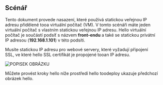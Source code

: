 ## <a name="scenario"></a>Scénář
Tento dokument provede nasazení, které používá statickou veřejnou IP adresu přidělené tooa virtuální počítač (VM). V tomto scénáři máte jeden virtuální počítač s vlastním statickou veřejnou IP adresu. Hello virtuální počítač je součástí podsíť s názvem **front-endu** a také se statickou privátní IP adresou (**192.168.1.101**) v této podsíti.

Musíte statickou IP adresu pro webové servery, které vyžadují připojení SSL, ve které hello SSL certifikát je propojené tooan IP adresu. 

![POPISEK OBRÁZKU](./media/virtual-network-deploy-static-pip-scenario-include/figure1.png)

Můžete provést kroky hello níže prostředí hello toodeploy ukazuje předchozí obrázek hello.


